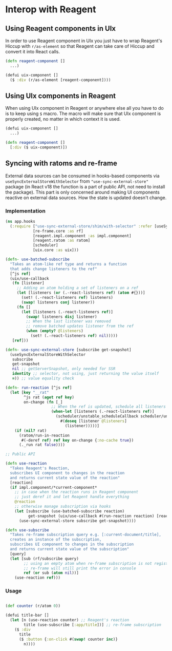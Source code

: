 # Interop with Reagent

## Using Reagent components in UIx

In order to use Reagent component in UIx you just have to wrap Reagent's Hiccup with `r/as-element` so that Reagent can take care of Hiccup and convert it into React calls.

```clojure
(defn reagent-component []
  ...)

(defui uix-component []
  ($ :div (r/as-element [reagent-component])))
```

## Using UIx components in Reagent

When using UIx component in Reagent or anywhere else all you have to do is to keep using `$` macro. The macro will make sure that UIx component is properly created, no matter in which context it is used.

```clojure
(defui uix-component []
  ...)

(defn reagent-component []
  [:div ($ uix-component)])
```

## Syncing with ratoms and re-frame

External data sources can be consumed in hooks-based components via `useSyncExternalStoreWithSelector` from `"use-sync-external-store"` package (in React v18 the function is a part of public API, not need to install the package). This part is only concerned around making UI components reactive on external data sources. How the state is updated doesn't change.

### Implementation

```clojure
(ns app.hooks
  (:require ["use-sync-external-store/shim/with-selector" :refer [useSyncExternalStoreWithSelector]]
            [re-frame.core :as rf]
            [reagent.impl.component :as impl.component]
            [reagent.ratom :as ratom]
            [scheduler]
            [uix.core :as uix]))

(defn- use-batched-subscribe
  "Takes an atom-like ref type and returns a function
  that adds change listeners to the ref"
  [^js ref]
  (uix/use-callback
   (fn [listener]
     ;; Adding an atom holding a set of listeners on a ref
     (let [listeners (or (.-react-listeners ref) (atom #{}))]
       (set! (.-react-listeners ref) listeners)
       (swap! listeners conj listener))
     (fn []
       (let [listeners (.-react-listeners ref)]
         (swap! listeners disj listener)
         ;; When the last listener was removed
         ;; remove batched updates listener from the ref
         (when (empty? @listeners)
           (set! (.-react-listeners ref) nil)))))
   [ref]))

(defn- use-sync-external-store [subscribe get-snapshot]
  (useSyncExternalStoreWithSelector
   subscribe
   get-snapshot
   nil ;; getServerSnapshot, only needed for SSR
   identity ;; selector, not using, just returning the value itself
   =)) ;; value equality check

(defn- run-reaction [^js ref]
  (let [key "__rat"
        ^js rat (aget ref key)
        on-change (fn [_]
                    ;; When the ref is updated, schedule all listeners in a batch
                    (when-let [listeners (.-react-listeners ref)]
                      (scheduler/unstable_scheduleCallback scheduler/unstable_ImmediatePriority
                        #(doseq [listener @listeners]
                          (listener)))))]
    (if (nil? rat)
      (ratom/run-in-reaction
       #(-deref ref) ref key on-change {:no-cache true})
      (._run rat false))))

;; Public API

(defn use-reaction
  "Takes Reagent's Reaction,
  subscribes UI component to changes in the reaction
  and returns current state value of the reaction"
  [reaction]
  (if impl.component/*current-component*
    ;; in case when the reaction runs in Reagent component
    ;; just deref it and let Reagent handle everything
    @reaction
    ;; otherwise manage subscription via hooks
    (let [subscribe (use-batched-subscribe reaction)
          get-snapshot (uix/use-callback #(run-reaction reaction) [reaction])]
      (use-sync-external-store subscribe get-snapshot))))

(defn use-subscribe
  "Takes re-frame subscription query e.g. [:current-document/title],
  creates an instance of the subscription,
  subscribes UI component to changes in the subscription
  and returns current state value of the subscription"
  [query]
  (let [sub (rf/subscribe query)
        ;; using an empty atom when re-frame subscription is not registered
        ;; re-frame will still print the error in console
        ref (or sub (atom nil))]
    (use-reaction ref)))
```

### Usage

```clojure

(def counter (r/atom 0))

(defui title-bar []
  (let [n (use-reaction counter) ;; Reagent's reaction
        title (use-subscribe [:app/title])] ;; re-frame subscription
    ($ :div
      title
      ($ :button {:on-click #(swap! counter inc)}
        n))))
```
